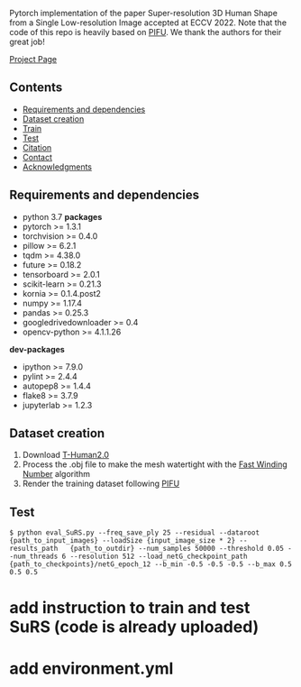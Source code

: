Pytorch implementation of the paper Super-resolution 3D Human Shape from a Single Low-resolution Image accepted at ECCV 2022.
Note that the code of this repo is heavily based on [PIFU](https://shunsukesaito.github.io/PIFu/). We thank the authors for their great job!

[Project Page](https://marcopesavento.github.io/SuRS/)

## Contents
- [Requirements and dependencies](#requirements-and-dependencies)
- [Dataset creation](#datasets)
- [Train](#train)
- [Test](#test)
- [Citation](#citation)
- [Contact](#contact)
- [Acknowledgments](#acknowledgments)

## Requirements and dependencies
* python 3.7
**packages**
* pytorch >= 1.3.1
* torchvision >= 0.4.0
* pillow >= 6.2.1
* tqdm >= 4.38.0
* future >= 0.18.2
* tensorboard >= 2.0.1
* scikit-learn >= 0.21.3
* kornia >= 0.1.4.post2
* numpy >= 1.17.4
* pandas >= 0.25.3
* googledrivedownloader >= 0.4
* opencv-python >= 4.1.1.26

**dev-packages**
* ipython >= 7.9.0
* pylint >= 2.4.4
* autopep8 >= 1.4.4
* flake8 >= 3.7.9
* jupyterlab >= 1.2.3


## Dataset creation

1. Download [T-Human2.0](https://github.com/ytrock/THuman2.0-Dataset) 
2. Process the .obj file to make the mesh watertight with the [Fast Winding Number](https://www.dgp.toronto.edu/projects/fast-winding-numbers/) algorithm
3. Render the training dataset following [PIFU](https://shunsukesaito.github.io/PIFu/)


## Test
```shell
$ python eval_SuRS.py --freq_save_ply 25 --residual --dataroot {path_to_input_images} --loadSize {input_image_size * 2} --results_path   {path_to_outdir} --num_samples 50000 --threshold 0.05 --num_threads 6 --resolution 512 --load_netG_checkpoint_path {path_to_checkpoints}/netG_epoch_12 --b_min -0.5 -0.5 -0.5 --b_max 0.5 0.5 0.5
```
# add instruction to train and test SuRS (code is already uploaded)
# add environment.yml
